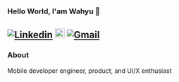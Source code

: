 ### Hello World, I'am Wahyu 👋

[![Linkedin](https://img.shields.io/badge/-LinkedIn-blue?style=flat&logo=Linkedin&logoColor=white)](https://www.linkedin.com/in/wahyu-kharisma-candra/)
[<img src="https://img.shields.io/github/followers/wahyukharisma?label=follow&style=social" height="22" title="Follow me" />](https://github.com/wahyukharisma) 
[![Gmail](https://img.shields.io/badge/-Gmail-c14438?style=flat&logo=Gmail&logoColor=white)](mailto:madewahyu39@gmail.com)
---------------------------------------------------------------------------------------------------------------------------------------------------------------------------------
### About

Mobile developer engineer, product, and UI/X enthusiast
